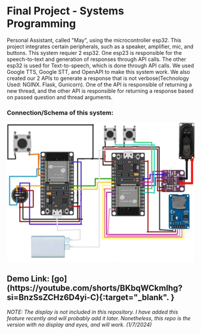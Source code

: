 <h1>Final Project - Systems Programming</h1>
Personal Assistant, called "May", using the microcontroller esp32. This project integrates certain peripherals, such as a speaker, amplifier, mic, and buttons. This system requier 2 esp32.
One esp23 is responsible for the speech-to-text and generation of responses through API calls. The other esp32 is used for Text-to-speech, which is done through API calls. 
We used Google TTS, Google STT, and OpenAPI to make this system work. We also created our 2 APIs to generate a response that is not verbose(Technology Used: NGINX. Flask, Gunicorn). 
One of the API is responsible of returning a new thread, and the other API is responsible for returning a response based on passed question and thread arguments.

<h3>Connection/Schema of this system:</h3>
<img src="Schema_connection.jpg">
<h2><b>Demo Link: [go](https://youtube.com/shorts/BKbqWCkmIhg?si=BnzSsZCHz6D4yi-C){:target="_blank". } </b></h2>
<em>NOTE: The display is not included in this repository. I have added this feature recently and will probably add it later. Nonetheless, this repo is the version with no display and eyes, and will work. (1/7/2024)</em>


